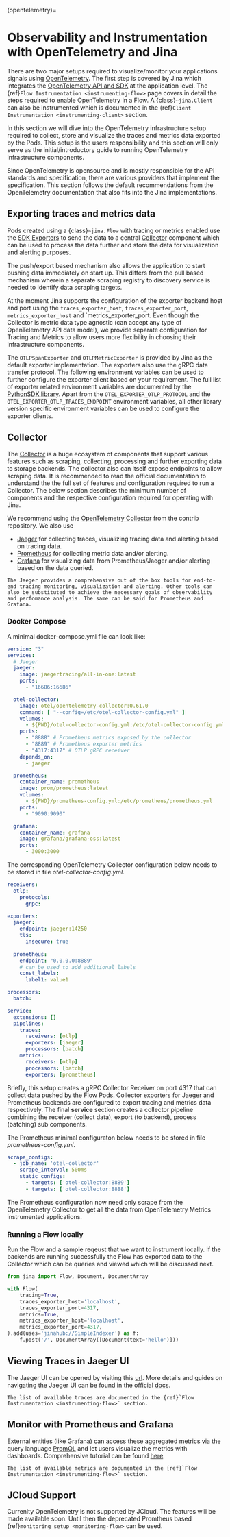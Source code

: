 (opentelemetry)=
# Observability and Instrumentation with OpenTelemetry and Jina

There are two major setups required to visualize/monitor your applications signals using [OpenTelemetry](https://opentelemetry.io). The first step is covered by Jina which integrates the [OpenTelemetry API and SDK](https://opentelemetry-python.readthedocs.io/en/stable/api/index.html) at the application level. The {ref}`Flow Instrumentation <instrumenting-flow>` page covers in detail the steps required to enable OpenTelemetry in a Flow. A {class}`~jina.Client` can also be instrumented which is documented in the {ref}`Client Instrumentation <instrumenting-client>` section.

In this section we will dive into the OpenTelemetry infrastructure setup required to collect, store and visualize the traces and metrics data exported by the Pods. This setup is the users responsibility and this section will only serve as the initial/introductory guide to running OpenTelemetry infrastructure components. 

Since OpenTelemetry is opensource and is mostly responsible for the API standards and specification, there are various providers that implement the specification. This section follows the default recommendations from the OpenTelemetry documentation that also fits into the Jina implementations.

## Exporting traces and metrics data

Pods created using a {class}`~jina.Flow` with tracing or metrics enabled use the [SDK Exporters](https://opentelemetry.io/docs/instrumentation/python/exporters/) to send the data to a central [Collector](https://opentelemetry.io/docs/collector/) component which can be used to process the data further and store the data for visualization and alerting purposes. 

The push/export based mechanism also allows the application to start pushing data immediately on start up. This differs from the pull based mechanism wherein a separate scraping registry to discovery service is needed to identify data scraping targets.

At the moment Jina supports the configuration of the exporter backend host and port using the `traces_exporter_host`, `traces_exporter_port`, `metrics_exporter_host` and `metrics_exporter_port. Even though the Collector is metric data type agnostic (can accept any type of OpenTelemetry API data model), we provide separate configuration for Tracing and Metrics to allow users more flexibility in choosing their infrastructure components.

The `OTLPSpanExporter` and `OTLPMetricExporter` is provided by Jina as the default exporter implementation. The exporters also use the gRPC data transfer protocol. The following environment variables can be used to further configure the exporter client based on your requirement. The full list of exporter related environment variables are documented by the [PythonSDK library](https://opentelemetry-python.readthedocs.io/en/latest/exporter/otlp/otlp.html). Apart from the `OTEL_EXPORTER_OTLP_PROTOCOL` and the `OTEL_EXPORTER_OTLP_TRACES_ENDPOINT` environment variables, all other library version specific environment variables can be used to configure the exporter clients.


## Collector

The [Collector](https://opentelemetry.io/docs/collector/) is a huge ecosystem of components that support various features such as scraping, collecting, processing and further exporting data to storage backends. The collector also can itself expose endpoints to allow scraping data. It is recommended to read the official documentation to understand the the full set of features and configuration required to run a Collector. The below section describes the minimum number of components and the respective configuration required for operating with Jina.

We recommend using the [OpenTelemetry Collector](https://opentelemetry.io/docs/collector/) from the contrib repository. We also use
- [Jaeger](https://www.jaegertracing.io) for collecting traces, visualizing tracing data and alerting based on tracing data.
- [Prometheus](https://prometheus.io) for collecting metric data and/or alerting.
- [Grafana](https://grafana.com) for visualizing data from Prometheus/Jaeger and/or alerting based on the data queried.

```{hint}
The Jaeger provides a comprehensive out of the box tools for end-to-end tracing monitoring, visualization and alerting. Other tools can also be substituted to achieve the necessary goals of observability and perfomance analysis. The same can be said for Prometheus and Grafana.
```

### Docker Compose

A minimal docker-compose.yml file can look like:

```yml
version: "3"
services:
  # Jaeger
  jaeger:
    image: jaegertracing/all-in-one:latest
    ports:
      - "16686:16686"

  otel-collector:
    image: otel/opentelemetry-collector:0.61.0
    command: [ "--config=/etc/otel-collector-config.yml" ]
    volumes:
      - ${PWD}/otel-collector-config.yml:/etc/otel-collector-config.yml
    ports:
      - "8888" # Prometheus metrics exposed by the collector
      - "8889" # Prometheus exporter metrics
      - "4317:4317" # OTLP gRPC receiver
    depends_on:
      - jaeger

  prometheus:
    container_name: prometheus
    image: prom/prometheus:latest
    volumes:
      - ${PWD}/prometheus-config.yml:/etc/prometheus/prometheus.yml
    ports:
      - "9090:9090"

  grafana:
    container_name: grafana
    image: grafana/grafana-oss:latest
    ports:
      - 3000:3000
```

The corresponding OpenTelemetry Collector configuration below needs to be stored in file *otel-collector-config.yml*.
```yml
receivers:
  otlp:
    protocols:
      grpc:

exporters:
  jaeger:
    endpoint: jaeger:14250
    tls:
      insecure: true
  
  prometheus:
    endpoint: "0.0.0.0:8889"
    # can be used to add additional labels
    const_labels:
      label1: value1

processors:
  batch:

service:
  extensions: []
  pipelines:
    traces:
      receivers: [otlp]
      exporters: [jaeger]
      processors: [batch]
    metrics:
      receivers: [otlp]
      processors: [batch]
      exporters: [prometheus]
```

Briefly, this setup creates a gRPC Collector Receiver on port 4317 that can collect data pushed by the Flow Pods. Collector exporters for Jaeger and Prometheus backends are configured to export tracing and metrics data respectively. The final **service** section creates a collector pipeline combining the receiver (collect data), export (to backend), process (batching) sub components.

The Prometheus minimal configuraton below needs to be stored in file *prometheus-config.yml*.
```yml
scrape_configs:
  - job_name: 'otel-collector'
    scrape_interval: 500ms
    static_configs:
      - targets: ['otel-collector:8889']
      - targets: ['otel-collector:8888']
```

The Prometheus configuration now need only scrape from the OpenTelemetry Collector to get all the data from OpenTelemetry Metrics instrumented applications.


### Running a Flow locally

Run the Flow and a sample reqeust that we want to instrument locally. If the backends are running successfully the Flow has exported data to the Collector which can be queries and viewed which will be discussed next.

```python
from jina import Flow, Document, DocumentArray

with Flow(
    tracing=True,
    traces_exporter_host='localhost',
    traces_exporter_port=4317,
    metrics=True,
    metrics_exporter_host='localhost',
    metrics_exporter_port=4317,
).add(uses='jinahub://SimpleIndexer') as f:
    f.post('/', DocumentArray([Document(text='hello')]))
```

## Viewing Traces in Jaeger UI

The Jaeger UI can be opened by visiting this [url](http://localhost:16686). More details and guides on navigating the Jaeger UI can be found in the official [docs](https://www.jaegertracing.io/docs/1.38/external-guides/#using-jaeger).

```{hint}
The list of available traces are documented in the {ref}`Flow Instrumentation <instrumenting-flow>` section.
```

## Monitor with Prometheus and Grafana

External entities (like Grafana) can access these aggregated metrics via the query language [PromQL](https://prometheus.io/docs/prometheus/latest/querying/basics/) and let users visualize the metrics with dashboards. Comprehensive tutorial can be found [here](https://prometheus.io/docs/visualization/grafana/).

```{hint}
The list of available metrics are documented in the {ref}`Flow Instrumentation <instrumenting-flow>` section.
```

## JCloud Support

Currenlty OpenTelemetry is not supported by JCloud. The features will be made available soon. Until then the deprecated Promtheus based {ref}`monitoring setup <monitoring-flow>` can be used.
